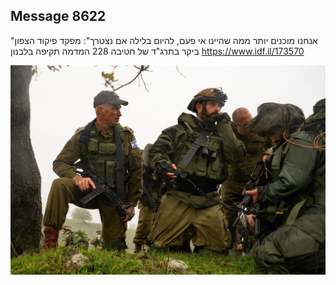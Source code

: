 ## Message 8622

"אנחנו מוכנים יותר ממה שהיינו אי פעם, להיום בלילה אם נצטרך":
מפקד פיקוד הצפון ביקר בתרג"ד של חטיבה 228 המדמה תקיפה בלבנון
https://www.idf.il/173570

![Photo](8622/8622_photo.jpg)
